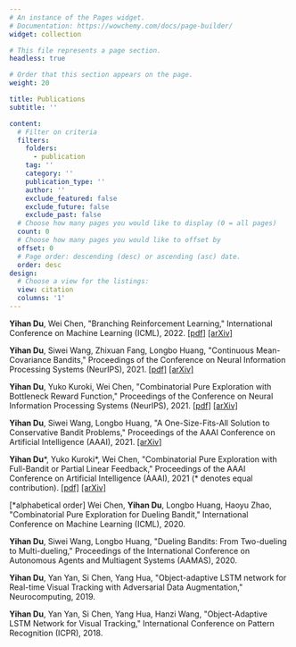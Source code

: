 ```yaml
---
# An instance of the Pages widget.
# Documentation: https://wowchemy.com/docs/page-builder/
widget: collection

# This file represents a page section.
headless: true

# Order that this section appears on the page.
weight: 20

title: Publications
subtitle: ''

content:
  # Filter on criteria
  filters:
    folders:
      - publication
    tag: ''
    category: ''
    publication_type: ''
    author: ''
    exclude_featured: false
    exclude_future: false
    exclude_past: false
  # Choose how many pages you would like to display (0 = all pages)
  count: 0
  # Choose how many pages you would like to offset by
  offset: 0
  # Page order: descending (desc) or ascending (asc) date.
  order: desc
design:
  # Choose a view for the listings:
  view: citation
  columns: '1'
---
```


**Yihan Du**, Wei Chen, "Branching Reinforcement Learning," International Conference on Machine Learning (ICML), 2022. [[pdf]](https://arxiv.org/abs/2202.07995) [[arXiv]](https://arxiv.org/abs/2202.07995)

**Yihan Du**, Siwei Wang, Zhixuan Fang, Longbo Huang, "Continuous Mean-Covariance Bandits," Proceedings of the Conference on Neural Information Processing Systems (NeurIPS), 2021. [[pdf]](https://proceedings.neurips.cc/paper/2021/file/07811dc6c422334ce36a09ff5cd6fe71-Supplemental.pdf) [[arXiv]](https://arxiv.org/abs/2102.12090)

**Yihan Du**, Yuko Kuroki, Wei Chen, "Combinatorial Pure Exploration with Bottleneck Reward Function," Proceedings of the Conference on Neural Information Processing Systems (NeurIPS), 2021. [[pdf]](https://proceedings.neurips.cc/paper/2021/file/c92a10324374fac681719d63979d00fe-Supplemental.pdf) [[arXiv]](https://arxiv.org/abs/2102.12094)

**Yihan Du**, Siwei Wang, Longbo Huang, "A One-Size-Fits-All Solution to Conservative Bandit Problems," Proceedings of the AAAI Conference on Artificial Intelligence (AAAI), 2021. [[arXiv]](https://arxiv.org/abs/2012.07341)

**Yihan Du***, Yuko Kuroki*, Wei Chen, "Combinatorial Pure Exploration with Full-Bandit or Partial
Linear Feedback," Proceedings of the AAAI Conference on Artificial Intelligence (AAAI), 2021 (* denotes equal
contribution). [[pdf]](https://www.aaai.org/AAAI21Papers/AAAI-9913.DuY.pdf) [[arXiv]](https://arxiv.org/abs/2006.07905)

[*alphabetical order] Wei Chen, **Yihan Du**, Longbo Huang, Haoyu Zhao, "Combinatorial Pure Exploration
for Dueling Bandit," International Conference on Machine Learning (ICML), 2020.

**Yihan Du**, Siwei Wang, Longbo Huang, "Dueling Bandits: From Two-dueling to Multi-dueling,"
Proceedings of the International Conference on Autonomous Agents and Multiagent Systems (AAMAS),
2020.

**Yihan Du**, Yan Yan, Si Chen, Yang Hua, "Object-adaptive LSTM network for Real-time Visual
Tracking with Adversarial Data Augmentation," Neurocomputing, 2019.

**Yihan Du**, Yan Yan, Si Chen, Yang Hua, Hanzi Wang, "Object-Adaptive LSTM Network for
Visual Tracking," International Conference on Pattern Recognition (ICPR), 2018.


<!-- {{% callout note %}}
Quickly discover relevant content by [filtering publications](./publication/).
{{% /callout %}} -->


